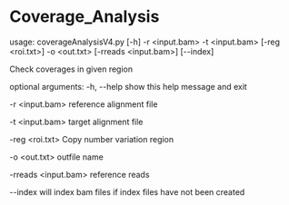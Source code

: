 # Coverage_Analysis

usage: coverageAnalysisV4.py [-h] -r <input.bam> -t <input.bam> [-reg <roi.txt>] -o <out.txt> [-rreads <input.bam>] [--index]

Check coverages in given region

optional arguments:
  -h, --help           show this help message and exit
  
  -r <input.bam>       reference alignment file 
  
  -t <input.bam>       target alignment file
  
  -reg <roi.txt>       Copy number variation region
  
  -o <out.txt>         outfile name
  
  -rreads <input.bam>  reference reads
  
  --index              will index bam files if index files have not been created
